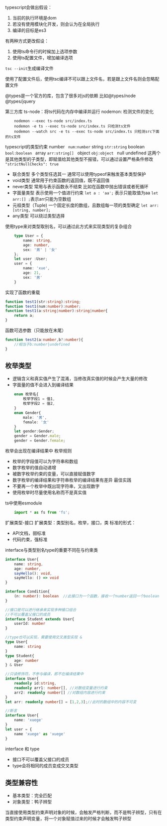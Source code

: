typescript会做出假设：
1. 当前的执行环境是dom
2. 若没有使用模块化开发，则会认为在全局执行
3. 编译的目标是es3

有两种方式更改假设：
1. 使用ts命令行的时候加上选项参数
2. 使用ts配置文件，增加编译选项

`tsc --init`生成编译文件

使用了配置文件后，使用tsc编译不可以跟上文件名，若是跟上文件名则会忽略配置文件

@types是一个官方的库，包含了很多对js的依赖
比如@types/node @types/jquery

第三方库
ts-node：将ts代码在内存中编译并运行
nodemon: 检测文件的变化
```
    nodemon --exec ts-node src/index.ts 
    nodemon -e ts --exec ts-node src/index.ts 只检测ts文件
    nodemon --watch src -e ts --exec ts-node src/index.ts 只检测src下面的ts文件
```

typescript的类型约束
number `  num:number `
string ` str:string `
boolean `bool:boolean `
array `arr:string[] `
object `obj:object `
null undefined  这两个是其他类型的子类型，即赋值给其他类型不报错，可以通过设置严格条件修改 ` "strictNullChecks": true`

- 联合类型 多个类型任选其一
通常可以使用typeof来触发基本类型保护
- void类型 通常用于约束函数的返回值，既不返回值
- never类型 常用与表示函数永不结束
    比如在函数中抛出错误或者死循环
- 字面量类型 表示使用一个值进行约束
 `let a : 'aa';` 表示只能取值为aa
 `let arr:[] ;`表示arr只能为空数组
- 元祖类型（Tuple) 一个固定长度的数组，且数组每一项的类型确定
 `let arr:[string, number];`
- any类型 可以绕过类型选择


使用type来对类型取别名，可以通过此方式来实现类型的复杂组合
``` ts
    type User = {
        name: string,
        age: number,
        sex: '男' | '女'
    };
    let user :User;
    user = {
        name: 'xue',
        age: 21,
        sex: '男'
    }
```

实现了函数的重载
``` ts
function test1(str:string):string;
function test1(num:number):number;
function test1(a:string|number):string|number{
    return a;
}
```
函数可选参数（只能放在末尾）
``` ts
function test2(a:number,b?:number){
    //相当于b:number|undefined
}
```

## 枚举类型
- 逻辑含义和真实值产生了混淆，当修改真实值的时候会产生大量的修改
- 字面量的值不会进入到编译结果
```ts
    enum 枚举名{
        枚举字段1 = 值1,
        枚举字段2 = 值2,
    }
    enum Gender{
        male: '男',
        female: '女'
    }
    let gender:Gender;
    gender = Gender.male;
    gender = Gender.female;
```
枚举会出现在编译结果中
枚举规则
- 枚举的字段值可以为字符串和数组
- 数字枚举的值自动递增
- 被数字枚举约束的变量，可以直接赋值数字
- 数字枚举的编译结果和字符串枚举的编译结果有差异
最佳实践
- 不要再一个枚举中既出现字符串，又出现数字
- 使用枚举时尽量使用名称而不是真实值

ts中使用esmodule
``` ts
    import * as fs from 'fs';
```

扩展类型-接口
扩展类型：类型别名，枚举，接口，类
标准的形式：
- API文档，弱标准
- 代码约束，强标准

interface与类型别名type的重要不同在与约束类
```ts
interface User{
    name: string,
    age: number,
    sayHello(): void,
    sayHello: () => void
}

interface Condition{
    (n: number): boolean  //此接口为一个函数，接收一个number返回一个boolean
}

//接口是可以进行继承来实现多种接口组合
//不可以覆盖父接口的成员
interface Student extends User{
    userId: number
}

//type也可以实现，需要使用交叉类型实现 & 
type User{
    name: string
}
type Student{
    age: number
} & User

//只读修饰符，不参与编译，即不在编译结果中
interface User{
    readonly id:string,
    readonly arr1: number[], //对数组变量进行约束
    arr2: readonly number[] //对数组内容进行约束
}
let arr: readonly number[] = [1,2,3];//此时的数组中的内容不可变

//断言
interface User{
    name: 'xuege'
}
let user = {
    name 'xuege' as 'xuege'
}


```

interface 和 type
- 接口不可以覆盖父接口的成员
- type会将相同的成员变成交叉类型

## 类型兼容性
- 基本类型：完全匹配
- 对象类型：鸭子辨型

当直接使用类型约束声明对象的时候，会触发严格判断，而不是鸭子辨型，只有在类型约束声明变量，将一个对象赋值过来的时候才会触发鸭子辨型
